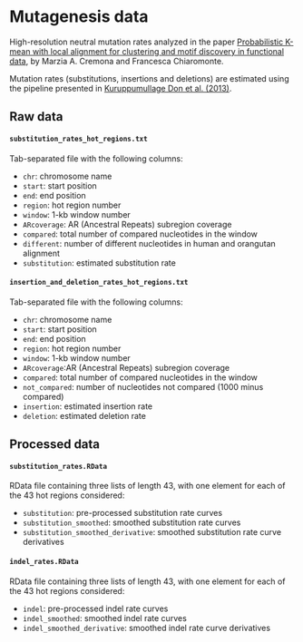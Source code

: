 # Mutagenesis data

High-resolution neutral mutation rates analyzed in the paper [Probabilistic K-mean with local alignment for clustering and motif discovery in functional data](https://arxiv.org/abs/1808.04773), by Marzia A. Cremona and Francesca Chiaromonte. 

Mutation rates (substitutions, insertions and deletions) are estimated using the pipeline presented in [Kuruppumullage Don et al. (2013)](https://doi.org/10.1073/pnas.1221792110). 


## Raw data

#### `substitution_rates_hot_regions.txt`
Tab-separated file with the following columns:
- `chr`: chromosome name
- `start`: start position
- `end`: end position
- `region`: hot region number
- `window`: 1-kb window number
- `ARcoverage`: AR (Ancestral Repeats) subregion coverage
- `compared`: total number of compared nucleotides in the window
- `different`: number of different nucleotides in human and orangutan alignment
- `substitution`: estimated substitution rate

#### `insertion_and_deletion_rates_hot_regions.txt`
Tab-separated file with the following columns:
- `chr`: chromosome name
- `start`: start position
- `end`: end position
- `region`: hot region number
- `window`: 1-kb window number
- `ARcoverage`:AR (Ancestral Repeats) subregion coverage 
- `compared`: total number of compared nucleotides in the window
- `not_compared`: number of nucleotides not compared (1000 minus compared)
- `insertion`: estimated insertion rate
- `deletion`: estimated deletion rate


## Processed data

#### `substitution_rates.RData`
RData file containing three lists of length 43, with one element for each of the 43 hot regions considered:
- `substitution`: pre-processed substitution rate curves
- `substitution_smoothed`: smoothed substitution rate curves
- `substitution_smoothed_derivative`: smoothed substitution rate curve derivatives

#### `indel_rates.RData`
RData file containing three lists of length 43, with one element for each of the 43 hot regions considered:
- `indel`: pre-processed indel rate curves
- `indel_smoothed`: smoothed indel rate curves
- `indel_smoothed_derivative`: smoothed indel rate curve derivatives
